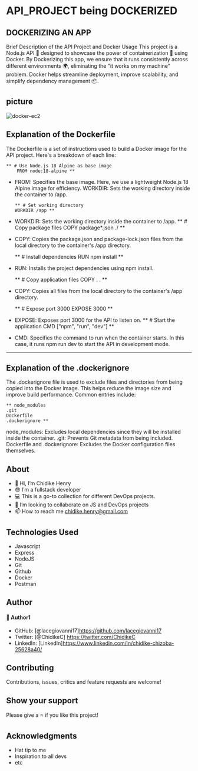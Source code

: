 # API_PROJECT being DOCKERIZED

## DOCKERIZING AN APP

Brief Description of the API Project and Docker Usage
This project is a Node.js API 🚀 designed to showcase the power of containerization 🐳 using Docker. By Dockerizing this app, we ensure that it runs consistently across different environments 🌍, eliminating the "it works on my machine" problem. Docker helps streamline deployment, improve scalability, and simplify dependency management 📦.


## picture
![docker-ec2](https://github.com/user-attachments/assets/d66f4523-dc43-41ac-9d3d-671b8d0c3b09)


## Explanation of the Dockerfile

The Dockerfile is a set of instructions used to build a Docker image for the API project. Here's a breakdown of each line:

    ** # Use Node.js 18 Alpine as base image
        FROM node:18-alpine **

- FROM: Specifies the base image. Here, we use a lightweight Node.js 18 Alpine image for efficiency.
  WORKDIR: Sets the working directory inside the container to /app.

      ** # Set working directory
      WORKDIR /app **

- WORKDIR: Sets the working directory inside the container to /app.
  ** # Copy package files
  COPY package\*.json ./ **

- COPY: Copies the package.json and package-lock.json files from the local directory to the container's /app directory.

  ** # Install dependencies
  RUN npm install **

- RUN: Installs the project dependencies using npm install.

  ** # Copy application files
  COPY . . **

- COPY: Copies all files from the local directory to the container's /app directory.

  ** # Expose port 3000
  EXPOSE 3000 **

- EXPOSE: Exposes port 3000 for the API to listen on.
  ** # Start the application
  CMD ["npm", "run", "dev"] **

- CMD: Specifies the command to run when the container starts. In this case, it runs npm run dev to start the API in development mode.

---

## Explanation of the .dockerignore

The .dockerignore file is used to exclude files and directories from being copied into the Docker image. This helps reduce the image size and improve build performance. Common entries include:

    ** node_modules
    .git
    Dockerfile
    .dockerignore **

node_modules: Excludes local dependencies since they will be installed inside the container.
.git: Prevents Git metadata from being included.
Dockerfile and .dockerignore: Excludes the Docker configuration files themselves.

## About

- 👋 Hi, I’m Chidike Henry
- 😎 I’m a fullstack developer
- 💻 This is a go-to collection for different DevOps projects.
- 💞️ I’m looking to collaborate on JS and DevOps projects
- 📫 How to reach me chidike.henry@gmail.com

## Technologies Used

- Javascript
- Express
- NodeJS
- Git
- Github
- Docker
- Postman

## Author

#### 👤 Author1

- GitHub: [@lacegiovanni17]https://github.com/lacegiovanni17
- Twitter: [@ChidikeC] https://twitter.com/ChidikeC
- LinkedIn: [LinkedIn]https://www.linkedin.com/in/chidike-chizoba-25628a40/

## Contributing

Contributions, issues, critics and feature requests are welcome!

## Show your support

Please give a ⭐️ if you like this project!

## Acknowledgments

- Hat tip to me
- Inspiration to all devs
- etc
